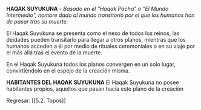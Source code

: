 
**HAQAK SUYUKUNA** - _Basado en el "Haqak Pacha" o "El Mundo Intermedio", nombre dado al mundo transitorio por el que los humanos han de pasar tras su muerte._

El Haqak Suyukuna se presenta como el nexo de todos los reinos, las deidades pueden transitarlo para llegar a otros planos, mientras que los humanos acceden a él por medio de rituales ceremoniales o en su viaje por el más allá tras el evento de la muerte.

En el Haqak Suyukuna todos los planos convergen en un solo lugar, convirtiéndolo en el espejo de la creación misma.

**HABITANTES DEL HAQAK SUYUKUNA**
El Haqak Suyukuna no posee habitantes propios, aquellos que pasan hacia este plano de la creación


Regresar: [[5.2. Topos]]